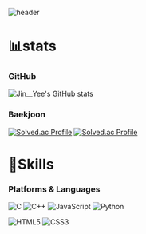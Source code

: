 ![header](https://capsule-render.vercel.app/api?type=Waving&color=auto&height=300&section=header&text=JIN__YEE'S%20GITHUB&fontSize=90)

# 📊stats
### GitHub
![Jin__Yee's GitHub stats](https://github-readme-stats.vercel.app/api?username=kjinyeek&show_icons=true&theme=ambient_gradient)
### Baekjoon
[![Solved.ac Profile](http://mazassumnida.wtf/api/v2/generate_badge?boj=jin_yee)](https://solved.ac/jin_yee/)
[![Solved.ac Profile](http://mazassumnida.wtf/api/v2/generate_badge?boj=subjin_yee)](https://solved.ac/subjin_yee/)
# 💪Skills
### Platforms & Languages
![C](https://img.shields.io/badge/C-A8B9CC.svg?&style=for-the-badge&logo=C&logoColor=white)
![C++](https://img.shields.io/badge/C++-00599C.svg?&style=for-the-badge&logo=C++&logoColor=white)
![JavaScript](https://img.shields.io/badge/JavaScript-F7DF1E.svg?&style=for-the-badge&logo=JavaScript&logoColor=white)
![Python](https://img.shields.io/badge/Python-3776AB.svg?&style=for-the-badge&logo=Python&logoColor=white)

![HTML5](https://img.shields.io/badge/HTML5-E34F26.svg?&style=for-the-badge&logo=HTML5&logoColor=white)
![CSS3](https://img.shields.io/badge/CSS3-1572B6.svg?&style=for-the-badge&logo=CSS3&logoColor=white)

